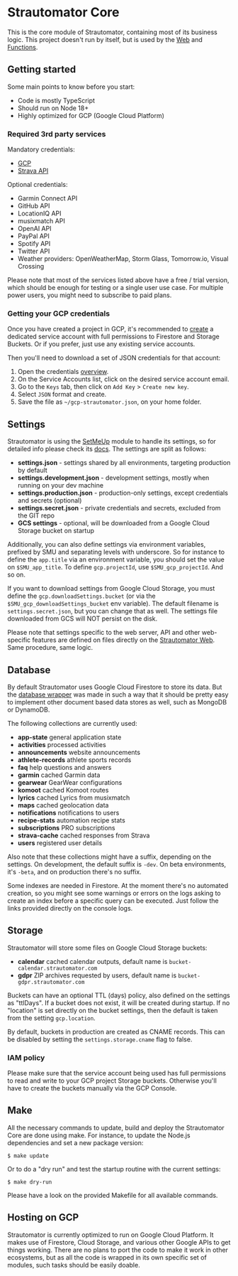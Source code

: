 # Strautomator Core

This is the core module of Strautomator, containing most of its business logic. This project doesn't run by itself, but is used by the [Web](https://github.com/strautomator/web) and [Functions](https://github.com/strautomator/functions).

## Getting started

Some main points to know before you start:

-   Code is mostly TypeScript
-   Should run on Node 18+
-   Highly optimized for GCP (Google Cloud Platform)

### Required 3rd party services

Mandatory credentials:

-   [GCP](https://console.cloud.google.com/apis/credentials)
-   [Strava API](https://www.strava.com/settings/api)

Optional credentials:

-   Garmin Connect API
-   GitHub API
-   LocationIQ API
-   musixmatch API
-   OpenAI API
-   PayPal API
-   Spotify API
-   Twitter API
-   Weather providers: OpenWeatherMap, Storm Glass, Tomorrow.io, Visual Crossing

Please note that most of the services listed above have a free / trial version, which should be enough for testing or a single user use case. For multiple power users, you might need to subscribe to paid plans.

### Getting your GCP credentials

Once you have created a project in GCP, it's recommended to [create](https://console.cloud.google.com/iam-admin/serviceaccounts/create) a dedicated service account with full permissions to Firestore and Storage Buckets. Or if you prefer, just use any existing service accounts.

Then you'll need to download a set of JSON credentials for that account:

1. Open the credentials [overview](https://console.cloud.google.com/apis/credentials).
2. On the Service Accounts list, click on the desired service account email.
3. Go to the `Keys` tab, then click on `Add Key` > `Create new key`.
4. Select `JSON` format and create.
5. Save the file as `~/gcp-strautomator.json`, on your home folder.

## Settings

Strautomator is using the [SetMeUp](https://github.com/igoramadas/setmeup) module to handle its settings, so for detailed info please check its [docs](https://setmeup.devv.com). The settings are split as follows:

-   **settings.json** - settings shared by all environments, targeting production by default
-   **settings.development.json** - development settings, mostly when running on your dev machine
-   **settings.production.json** - production-only settings, except credentials and secrets (optional)
-   **settings.secret.json** - private credentials and secrets, excluded from the GIT repo
-   **GCS settings** - optional, will be downloaded from a Google Cloud Storage bucket on startup

Additionally, you can also define settings via environment variables, prefixed by SMU and separating levels with underscore. So for instance to define the `app.title` via an environment variable, you should set the value on `$SMU_app_title`. To define `gcp.projectId`, use `$SMU_gcp_projectId`. And so on.

If you want to download settings from Google Cloud Storage, you must define the `gcp.downloadSettings.bucket` (or via the `$SMU_gcp_downloadSettings_bucket` env variable). The default filename is `settings.secret.json`, but you can change that as well. The settings file downloaded from GCS will NOT persist on the disk.

Please note that settings specific to the web server, API and other web-specific features are defined on files directly on the [Strautomator Web](https://github.com/strautomator/web). Same procedure, same logic.

## Database

By default Strautomator uses Google Cloud Firestore to store its data. But the [database wrapper](https://github.com/strautomator/core/blob/master/src/database/index.ts) was made in such a way that it should be pretty easy to implement other document based data stores as well, such as MongoDB or DynamoDB.

The following collections are currently used:

-   **app-state** general application state
-   **activities** processed activities
-   **announcements** website announcements
-   **athlete-records** athlete sports records
-   **faq** help questions and answers
-   **garmin** cached Garmin data
-   **gearwear** GearWear configurations
-   **komoot** cached Komoot routes
-   **lyrics** cached Lyrics from musixmatch
-   **maps** cached geolocation data
-   **notifications** notifications to users
-   **recipe-stats** automation recipe stats
-   **subscriptions** PRO subscriptions
-   **strava-cache** cached responses from Strava
-   **users** registered user details

Also note that these collections might have a suffix, depending on the settings. On development, the default suffix is `-dev`. On beta environments, it's `-beta`, and on production there's no suffix.

Some indexes are needed in Firestore. At the moment there's no automated creation, so you might see some warnings or errors on the logs asking to create an index before a specific query can be executed. Just follow the links provided directly on the console logs.

## Storage

Strautomator will store some files on Google Cloud Storage buckets:

-   **calendar** cached calendar outputs, default name is `bucket-calendar.strautomator.com`
-   **gdpr** ZIP archives requested by users, default name is `bucket-gdpr.strautomator.com`

Buckets can have an optional TTL (days) policy, also defined on the settings as "ttlDays". If a bucket does not exist, it will be created during startup. If no "location" is set directly on the bucket settings, then the default is taken from the setting `gcp.location`.

By default, buckets in production are created as CNAME records. This can be disabled by setting the `settings.storage.cname` flag to false.

### IAM policy

Please make sure that the service account being used has full permissions to read and write to your GCP project Storage buckets. Otherwise you'll have to create the buckets manually via the GCP Console.

## Make

All the necessary commands to update, build and deploy the Strautomator Core are done using make. For instance, to update the Node.js dependencies and set a new package version:

    $ make update

Or to do a "dry run" and test the startup routine with the current settings:

    $ make dry-run

Please have a look on the provided Makefile for all available commands.

## Hosting on GCP

Strautomator is currently optimized to run on Google Cloud Platform. It makes use of Firestore, Cloud Storage, and various other Google APIs to get things working. There are no plans to port the code to make it work in other ecosystems, but as all the code is wrapped in its own specific set of modules, such tasks should be easily doable.
